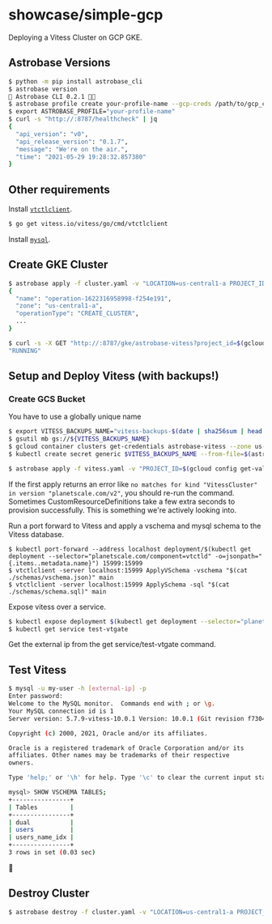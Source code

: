 # showcase/simple-gcp

Deploying a Vitess Cluster on GCP GKE.

## Astrobase Versions

```sh
$ python -m pip install astrobase_cli
$ astrobase version
🚀 Astrobase CLI 0.2.1 🧑‍🚀
$ astrobase profile create your-profile-name --gcp-creds /path/to/gcp_creds.json
$ export ASTROBASE_PROFILE="your-profile-name"
$ curl -s "http://:8787/healthcheck" | jq
{
  "api_version": "v0",
  "api_release_version": "0.1.7",
  "message": "We're on the air.",
  "time": "2021-05-29 19:28:32.857380"
}
```

## Other requirements

Install [`vtctlclient`](https://vitess.io/docs/get-started/operator/).

```sh
$ go get vitess.io/vitess/go/cmd/vtctlclient
```

Install [`mysql`](https://dev.mysql.com/doc/mysql-installation-excerpt/8.0/en/).

## Create GKE Cluster

```sh
$ astrobase apply -f cluster.yaml -v "LOCATION=us-central1-a PROJECT_ID=$(gcloud config get-value project)"
{
  "name": "operation-1622316958998-f254e191",
  "zone": "us-central1-a",
  "operationType": "CREATE_CLUSTER",
  ...
}
```

```sh
$ curl -s -X GET "http://:8787/gke/astrobase-vitess?project_id=$(gcloud config get-value project)&location=us-central1-a" | jq .status
"RUNNING"
```

## Setup and Deploy Vitess (with backups!)

### Create GCS Bucket

You have to use a globally unique name

```sh
$ export VITESS_BACKUPS_NAME="vitess-backups-$(date | sha256sum | head -c 7)"
$ gsutil mb gs://${VITESS_BACKUPS_NAME}
$ gcloud container clusters get-credentials astrobase-vitess --zone us-central1-a
$ kubectl create secret generic $VITESS_BACKUPS_NAME --from-file=$(astrobase profile current | jq -r .gcp_creds)
```

```sh
$ astrobase apply -f vitess.yaml -v "PROJECT_ID=$(gcloud config get-value project) LOCATION=us-central1-a BACKUP_GCS_BUCKET_NAME=$VITESS_BACKUPS_NAME BACKUP_GCS_SECRET_NAME=$VITESS_BACKUPS_NAME BACKUP_GCS_SECRET_KEY=$(astrobase profile current | jq -r .gcp_creds | xargs basename) MYSQL_USER=my-user MYSQL_PASSWORD=my-password"
```

If the first apply returns an error like `no matches for kind "VitessCluster" in version "planetscale.com/v2"`, you should re-run the command. Sometimes CustomResourceDefinitions take a few extra seconds to provision successfully. This is something we're actively looking into.

Run a port forward to Vitess and apply a vschema and mysql schema to the Vitess database.

```
$ kubectl port-forward --address localhost deployment/$(kubectl get deployment --selector="planetscale.com/component=vtctld" -o=jsonpath="{.items..metadata.name}") 15999:15999
$ vtctlclient -server localhost:15999 ApplyVSchema -vschema "$(cat ./schemas/vschema.json)" main
$ vtctlclient -server localhost:15999 ApplySchema -sql "$(cat ./schemas/schema.sql)" main
```

Expose vitess over a service.

```sh
$ kubectl expose deployment $(kubectl get deployment --selector="planetscale.com/component=vtgate" -o=jsonpath="{.items..metadata.name}") --type=LoadBalancer --name=test-vtgate --port 3306 --target-port 3306
$ kubectl get service test-vtgate
```

Get the external ip from the get service/test-vtgate command.

## Test Vitess

```sh
$ mysql -u my-user -h [external-ip] -p
Enter password:
Welcome to the MySQL monitor.  Commands end with ; or \g.
Your MySQL connection id is 1
Server version: 5.7.9-vitess-10.0.1 Version: 10.0.1 (Git revision f7304cd18 branch 'heads/v10.0.1') built on Tue May  4 12:34:04 UTC 2021 by vitess@dd528fffc22e using go1.15.6 linux/amd64

Copyright (c) 2000, 2021, Oracle and/or its affiliates.

Oracle is a registered trademark of Oracle Corporation and/or its
affiliates. Other names may be trademarks of their respective
owners.

Type 'help;' or '\h' for help. Type '\c' to clear the current input statement.

mysql> SHOW VSCHEMA TABLES;
+----------------+
| Tables         |
+----------------+
| dual           |
| users          |
| users_name_idx |
+----------------+
3 rows in set (0.03 sec)
```

🙌

## Destroy Cluster

```sh
$ astrobase destroy -f cluster.yaml -v "LOCATION=us-central1-a PROJECT_ID=$(gcloud config get-value project)"
```
